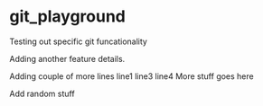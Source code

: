 # git_playground

Testing out specific git funcationality

Adding another feature details.

Adding couple of more lines
line1
line3
line4
More stuff goes here

Add random stuff
